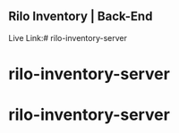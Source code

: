 ## Rilo Inventory | Back-End

Live Link:# rilo-inventory-server
# rilo-inventory-server
# rilo-inventory-server
